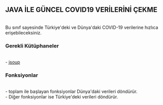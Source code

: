 <h2><b>JAVA İLE GÜNCEL COVID19 VERİLERİNİ ÇEKME</b></h2><br>
Bu sınıf sayesinde Türkiye'deki ve Dünya'daki COVID-19 verilerine hızlıca erişebileceksiniz.<br>
<h3>Gerekli Kütüphaneler</h3><br>
- <a href="https://jsoup.org/download">jsoup</a><br>
<h3>Fonksiyonlar</h3><br>
- toplam ile başlayan fonksiyonlar Dünya'daki verileri döndürür.<br>
- Diğer fonksiyonlar ise Türkiye'deki verileri döndürür.
